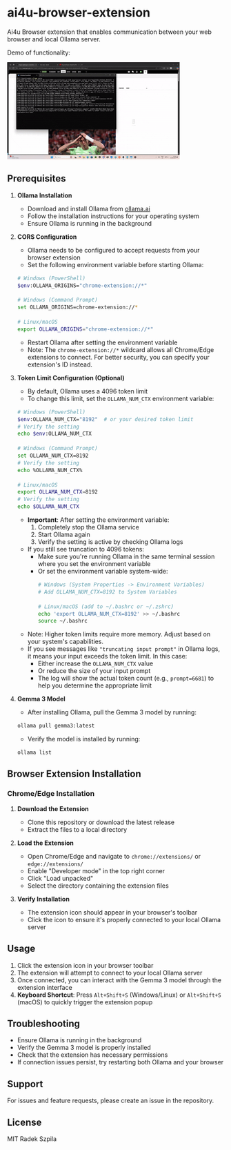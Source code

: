 # ai4u-browser-extension

Ai4u Browser extension that enables communication between your web browser and local Ollama server.


Demo of functionality:

![Demo](demo.gif)

## Prerequisites

1. **Ollama Installation**
   - Download and install Ollama from [ollama.ai](https://ollama.ai)
   - Follow the installation instructions for your operating system
   - Ensure Ollama is running in the background

2. **CORS Configuration**
   - Ollama needs to be configured to accept requests from your browser extension
   - Set the following environment variable before starting Ollama:
   ```bash
   # Windows (PowerShell)
   $env:OLLAMA_ORIGINS="chrome-extension://*"

   # Windows (Command Prompt)
   set OLLAMA_ORIGINS=chrome-extension://*

   # Linux/macOS
   export OLLAMA_ORIGINS="chrome-extension://*"
   ```
   - Restart Ollama after setting the environment variable
   - Note: The `chrome-extension://*` wildcard allows all Chrome/Edge extensions to connect. For better security, you can specify your extension's ID instead.

3. **Token Limit Configuration (Optional)**
   - By default, Ollama uses a 4096 token limit
   - To change this limit, set the `OLLAMA_NUM_CTX` environment variable:
   ```bash
   # Windows (PowerShell)
   $env:OLLAMA_NUM_CTX="8192"  # or your desired token limit
   # Verify the setting
   echo $env:OLLAMA_NUM_CTX

   # Windows (Command Prompt)
   set OLLAMA_NUM_CTX=8192
   # Verify the setting
   echo %OLLAMA_NUM_CTX%

   # Linux/macOS
   export OLLAMA_NUM_CTX=8192
   # Verify the setting
   echo $OLLAMA_NUM_CTX
   ```
   - **Important**: After setting the environment variable:
     1. Completely stop the Ollama service
     2. Start Ollama again
     3. Verify the setting is active by checking Ollama logs
   - If you still see truncation to 4096 tokens:
     - Make sure you're running Ollama in the same terminal session where you set the environment variable
     - Or set the environment variable system-wide:
       ```bash
       # Windows (System Properties -> Environment Variables)
       # Add OLLAMA_NUM_CTX=8192 to System Variables
       
       # Linux/macOS (add to ~/.bashrc or ~/.zshrc)
       echo 'export OLLAMA_NUM_CTX=8192' >> ~/.bashrc
       source ~/.bashrc
       ```
   - Note: Higher token limits require more memory. Adjust based on your system's capabilities.
   - If you see messages like `"truncating input prompt"` in Ollama logs, it means your input exceeds the token limit. In this case:
     - Either increase the `OLLAMA_NUM_CTX` value
     - Or reduce the size of your input prompt
     - The log will show the actual token count (e.g., `prompt=6681`) to help you determine the appropriate limit

4. **Gemma 3 Model**
   - After installing Ollama, pull the Gemma 3 model by running:
   ```bash
   ollama pull gemma3:latest
   ```
   - Verify the model is installed by running:
   ```bash
   ollama list
   ```

## Browser Extension Installation

### Chrome/Edge Installation

1. **Download the Extension**
   - Clone this repository or download the latest release
   - Extract the files to a local directory

2. **Load the Extension**
   - Open Chrome/Edge and navigate to `chrome://extensions/` or `edge://extensions/`
   - Enable "Developer mode" in the top right corner
   - Click "Load unpacked"
   - Select the directory containing the extension files

3. **Verify Installation**
   - The extension icon should appear in your browser's toolbar
   - Click the icon to ensure it's properly connected to your local Ollama server

## Usage

1. Click the extension icon in your browser toolbar
2. The extension will attempt to connect to your local Ollama server
3. Once connected, you can interact with the Gemma 3 model through the extension interface
4. **Keyboard Shortcut**: Press `Alt+Shift+S` (Windows/Linux) or `Alt+Shift+S` (macOS) to quickly trigger the extension popup

## Troubleshooting

- Ensure Ollama is running in the background
- Verify the Gemma 3 model is properly installed
- Check that the extension has necessary permissions
- If connection issues persist, try restarting both Ollama and your browser

## Support

For issues and feature requests, please create an issue in the repository.

## License

MIT 
Radek Szpila
